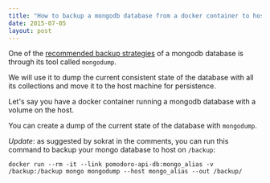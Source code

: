 ```yaml
---
title: "How to backup a mongodb database from a docker container to host"
date: 2015-07-05
layout: post
---
```


One of the [recommended backup strategies](http://docs.mongodb.org/manual/tutorial/backup-and-restore-tools/) of a mongodb database is through its tool called `mongodump`.

We will use it to dump the current consistent state of the database with all its collections and move it to the host machine for persistence.

Let's say you have a docker container running a mongodb database with a volume on the host.

You can create a dump of the current state of the database with `mongodump`.

*Update*: as suggested by sokrat in the comments, you can run this command to backup your mongo database to host on `/backup`:

```
docker run --rm -it --link pomodoro-api-db:mongo_alias -v /backup:/backup mongo mongodump --host mongo_alias --out /backup/
```
